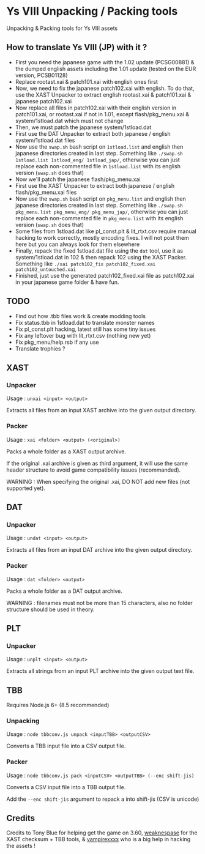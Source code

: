 # Ys VIII Unpacking / Packing tools

Unpacking & Packing tools for Ys VIII assets


## How to translate Ys VIII (JP) with it ?

- First you need the japanese game with the 1.02 update (PCSG00881) & the dumped english assets including the 1.01 update (tested on the EUR version, PCSB01128)
- Replace rootast.xai & patch101.xai with english ones first
- Now, we need to fix the japanese patch102.xai with english.
To do that, use the XAST Unpacker to extract english rootast.xai & patch101.xai & japanese patch102.xai
- Now replace all files in patch102.xai with their english version in patch101.xai, or rootast.xai if not in 1.01, except flash/pkg_menu.xai & system/1stload.dat which must not change
- Then, we must patch the japanese system/1stload.dat
- First use the DAT Unpacker to extract both japanese / english system/1stload.dat files
- Now use the `swap.sh` bash script on `1stload.list` and english then japanese directories created in last step.
Something like `./swap.sh 1stload.list 1stload_eng/ 1stload_jap/`, otherwise you can just replace each non-commented file in `1stload.list` with its english version (`swap.sh` does that)
- Now we'll patch the japanese flash/pkg_menu.xai
- First use the XAST Unpacker to extract both japanese / english flash/pkg_menu.xai files
- Now use the `swap.sh` bash script on `pkg_menu.list` and english then japanese directories created in last step.
Something like `./swap.sh pkg_menu.list pkg_menu_eng/ pkg_menu_jap/`, otherwise you can just replace each non-commented file in `pkg_menu.list` with its english version (`swap.sh` does that)
- Some files from 1stload.dat like pl_const.plt & lit_rtxt.csv require manual hacking to work correctly, mostly encoding fixes.
I will not post them here but you can always look for them elsewhere
- Finally, repack the fixed 1stload.dat file using the `dat` tool, use it as system/1stload.dat in 102 & then repack 102 using the XAST Packer.
Something like `./xai patch102_fix patch102_fixed.xai patch102_untouched.xai`
- Finished, just use the generated patch102_fixed.xai file as patch102.xai in your japanese game folder & have fun.

## TODO

- Find out how .tbb files work & create modding tools
- Fix status.tbb in 1stload.dat to translate monster names
- Fix pl_const.plt hacking, latest still has some tiny issues
- Fix any leftover bug with lit_rtxt.csv (nothing new yet)
- Fix pkg_menu/help.rsb if any use
- Translate trophies ?


## XAST
### Unpacker

Usage : `unxai <input> <output>`

Extracts all files from an input XAST archive into the given output directory.


### Packer

Usage : `xai <folder> <output> (<original>)`

Packs a whole folder as a XAST output archive.

If the original .xai archive is given as third argument,
it will use the same header structure to avoid game compatibility issues (recommanded).

WARNING : When specifying the original .xai, DO NOT add new files (not supported yet).


## DAT
### Unpacker

Usage : `undat <input> <output>`

Extracts all files from an input DAT archive into the given output directory.


### Packer

Usage : `dat <folder> <output>`

Packs a whole folder as a DAT output archive.

WARNING : filenames must not be more than 15 characters, also no folder structure should be used in theory.

## PLT
### Unpacker

Usage : `unplt <input> <output>`

Extracts all strings from an input PLT archive into the given output text file.

## TBB

Requires Node.js 6+ (8.5 recommended)

### Unpacking

Usage : `node tbbconv.js unpack <inputTBB> <outputCSV>`

Converts a TBB input file into a CSV output file.


### Packer

Usage : `node tbbconv.js pack <inputCSV> <outputTBB> (--enc shift-jis)`

Converts a CSV input file into a TBB output file.

Add the `--enc shift-jis` argument to repack a into shift-jis (CSV is unicode)

## Credits

Credits to Tony Blue for helping get the game on 3.60, [weaknespase](https://github.com/weaknespase) for the XAST checksum + TBB tools, & [vampirexxxx](https://github.com/vampirexxxx) who is a big help in hacking the assets !
